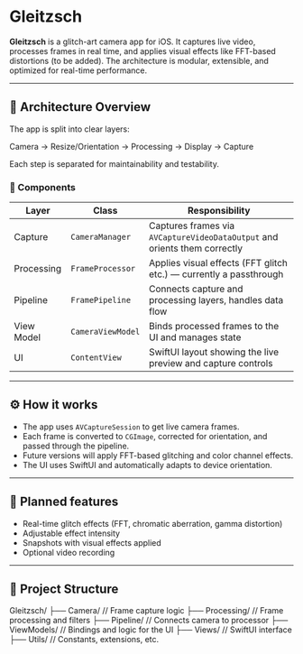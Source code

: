 # Gleitzsch

**Gleitzsch** is a glitch-art camera app for iOS. It captures live video, processes frames in real time, and applies visual effects like FFT-based distortions (to be added). The architecture is modular, extensible, and optimized for real-time performance.

---

## 🔧 Architecture Overview

The app is split into clear layers:

Camera → Resize/Orientation → Processing → Display → Capture

Each step is separated for maintainability and testability.

### 🧩 Components

| Layer             | Class               | Responsibility |
|------------------|---------------------|----------------|
| Capture          | `CameraManager`     | Captures frames via `AVCaptureVideoDataOutput` and orients them correctly |
| Processing       | `FrameProcessor`    | Applies visual effects (FFT glitch etc.) — currently a passthrough |
| Pipeline         | `FramePipeline`     | Connects capture and processing layers, handles data flow |
| View Model       | `CameraViewModel`   | Binds processed frames to the UI and manages state |
| UI               | `ContentView`       | SwiftUI layout showing the live preview and capture controls |

---

## ⚙️ How it works

- The app uses `AVCaptureSession` to get live camera frames.
- Each frame is converted to `CGImage`, corrected for orientation, and passed through the pipeline.
- Future versions will apply FFT-based glitching and color channel effects.
- The UI uses SwiftUI and automatically adapts to device orientation.

---

## 🚀 Planned features

- Real-time glitch effects (FFT, chromatic aberration, gamma distortion)
- Adjustable effect intensity
- Snapshots with visual effects applied
- Optional video recording

---

## 📁 Project Structure

Gleitzsch/
├── Camera/             // Frame capture logic
├── Processing/         // Frame processing and filters
├── Pipeline/           // Connects camera to processor
├── ViewModels/         // Bindings and logic for the UI
├── Views/              // SwiftUI interface
├── Utils/              // Constants, extensions, etc.
